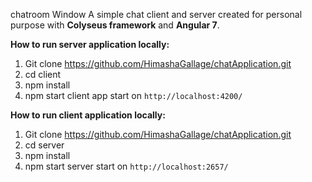 chatroom Window
A simple chat client and server created for personal purpose with  **Colyseus framework** and **Angular 7**.

**How to run server application locally:**

1. Git clone https://github.com/HimashaGallage/chatApplication.git
2. cd client
3. npm install
4. npm start
 client app start on `http://localhost:4200/`


**How to run client application locally:**

1. Git clone https://github.com/HimashaGallage/chatApplication.git
2. cd server
3. npm install
4. npm start
server start on `http://localhost:2657/`
